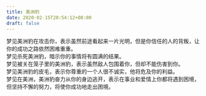 ```yaml
---
title: 美洲豹
date: 2020-02-15T20:54:12+08:00
draft: false
---
```


梦见美洲豹在攻击你，表示虽然前途看起来一片光明，但是你信任的人的背叛，让你的成功之路依然困难重重。<br>
梦见杀死美洲豹，暗示你的事情将有圆满的结果。<br>
梦见被关在笼子里的美洲豹，表示虽然敌人包围着你，但却不能伤害到你。<br>
梦见美洲豹的皮毛，表示你尊重的一个人很不诚实，他将危及你的利益。<br>
梦见在美洲，美洲豹奋力从你的身边逃开，表示在事业和爱情上你都将遇到困境，但坚持不懈的努力，将使你成功地走出困境。<br>
